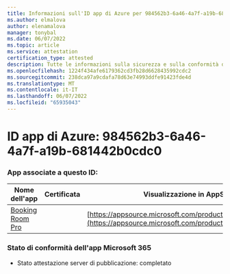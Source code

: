 ```yaml
---
title: Informazioni sull'ID app di Azure per 984562b3-6a46-4a7f-a19b-681442b0cdc0
ms.author: elmalova
author: elenamalova
manager: tonybal
ms.date: 06/07/2022
ms.topic: article
ms.service: attestation
certification_type: attested
description: Tutte le informazioni sulla sicurezza e sulla conformità disponibili per 984562b3-6a46-4a7f-a19b-681442b0cdc0.
ms.openlocfilehash: 1224f434afe6179362cd3fb28d6628435992cdc2
ms.sourcegitcommit: 238dca97a9cdafa78d63e74993ddfe91423fde4d
ms.translationtype: MT
ms.contentlocale: it-IT
ms.lasthandoff: 06/07/2022
ms.locfileid: "65935043"
---
```

# <a name="azure-app-id-984562b3-6a46-4a7f-a19b-681442b0cdc0"></a>ID app di Azure: 984562b3-6a46-4a7f-a19b-681442b0cdc0


### <a name="apps-associated-with-this-id"></a>App associate a questo ID:
| **Nome dell'app** | **Certificata** | **Visualizzazione in AppSource** |
|--------------|---------------|-----------------------|
| [Booking Room Pro](../forward/WA200003337.md) |  | [https://appsource.microsoft.com/product/office/WA200003337](https://appsource.microsoft.com/product/office/WA200003337) |

### <a name="microsoft-365-app-compliance-status"></a>Stato di conformità dell'app Microsoft 365
- Stato attestazione server di pubblicazione: completato
